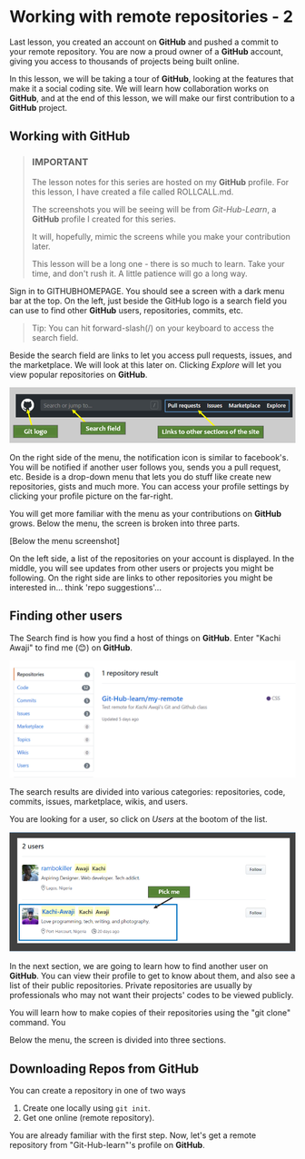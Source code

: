 # Working with remote repositories - 2

Last lesson, you created an account on __GitHub__ and pushed a commit to your remote repository.  You are now a proud owner of a __GitHub__ account, giving you access to thousands of projects being built online. 

In this lesson, we will be taking a tour of __GitHub__, looking at the features that make it a social coding site. We will learn how collaboration works on __GitHub__, and at the end of this lesson, we will make our first contribution to a __GitHub__ project.

## Working with __GitHub__
> ### __IMPORTANT__
> The lesson notes for this series are hosted on my __GitHub__ profile. For this lesson, I have created a file called ROLLCALL.md. 
>
>The screenshots you will be seeing will be from _Git-Hub-Learn_, a __GitHub__ profile I created for this series. 
>
>It will, hopefully, mimic the screens while you make your contribution later. 
>
>This lesson will be a long one - there is so much to learn. Take your time, and don't rush it. A little patience will go a long way.


Sign in to GITHUBHOMEPAGE. You should see a screen with a dark menu bar at the top. On the left, just beside the GitHub logo is a search field you can use to find other __GitHub__ users, repositories, commits, etc. 
> Tip: You can hit forward-slash(/) on your keyboard to access the search field.

Beside the search field are links to let you access pull requests, issues, and the marketplace. We will look at this later on. Clicking _Explore_ will let you view popular repositories on __GitHub__.

![__Git__ Status](./images/54-MenuBar.png)  

On the right side of the menu, the notification icon is similar to facebook's. You will be notified if another user follows you, sends you a pull request, etc. Beside is a drop-down menu that lets you do stuff like create new repositories, gists and much more.  You can access your profile settings by clicking your profile picture on the far-right.

You will get more familiar with the menu as your contributions on __GitHub__ grows. Below the menu, the screen is broken into three parts. 

[Below the menu screenshot]
	
On the left side, a list of the repositories on your account is displayed. In the middle, you will see updates from other users or projects you might be following. On the right side are links to other repositories you might be interested in... think 'repo suggestions'... 

## Finding other users
The Search find is how you find a host of things on __GitHub__. Enter "Kachi Awaji" to find me (😊) on __GitHub__. 

![__Git__ Status](./images/55-SearchResult.png)  

The search results are divided into various categories: repositories, code, commits, issues, marketplace, wikis, and users.

You are looking for a user, so click on _Users_ at the bootom of the list.

![__Git__ Status](./images/56-PickUser.png)  


In the next section, we are going to learn how to find another user on __GitHub__. You can view their profile to get to know about them, and also see a list of their public repositories. Private repositories are usually by professionals who may not want their projects' codes to be viewed publicly.



You will learn how to make copies of their repositories using the "git clone" command. You  

Below the menu, the screen is divided into three sections.



## Downloading Repos from GitHub
You can create a repository in one of two ways  
1. Create one locally using `git init`.
2. Get one online (remote repository).

You are already familiar with the first step. Now, let's get a remote repository from "Git-Hub-learn"'s profile on __GitHub__.




<!-- #
The remote repository takes the most recent commit, and uses that to create the files on the server. 


When you created your new repository, you initialized it with a README file. README files are a great place to describe your project in more detail, or add some documentation such as how to install or use your project. The contents of your README file are automatically shown on the front page of your repository.

Let's commit a change to the README file.

In your repository's list of files, click README.md.

Readme file in file list
Above the file's content, click .

On the Edit file tab, type some information about yourself.

New content in file
Above the new content, click Preview changes.

File preview button
Review the changes you made to the file. You'll see the new content in green.

File preview view
At the bottom of the page, type a short, meaningful commit message that describes the change you made to the file. You can attribute the commit to more than one author in the commit message. For more information, see "Creating a commit with multiple co-authors."

Commit message for your change
Below the commit message fields, decide whether to add your commit to the current branch or to a new branch. If your current branch is master, you should choose to create a new branch for your commit and then create a pull request.

Commit branch options
Click Propose file change.

Propose file change button
Celebrate
Congratulations! You have now created a repository, including a README file, and created your first commit on GitHub. What do you want to do next?

"Set up Git"
Create a repository
"Fork a repository"
"Be social"

 -->
